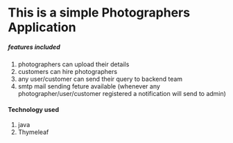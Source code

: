 # This is a simple Photographers Application 

##### features included

1. photographers can upload their details
2. customers can hire photographers
3. any user/customer can send their query to backend team
4. smtp mail sending feture available (whenever any photographer/user/customer registered a notification will send to admin)


#### Technology used

1. java
2. Thymeleaf